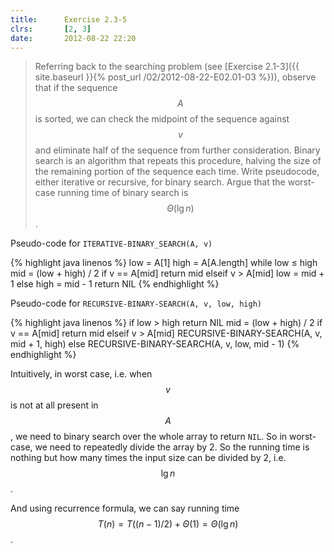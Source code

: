 ```yaml
---
title:      Exercise 2.3-5
clrs:       [2, 3]
date:       2012-08-22 22:20
---
```


>Referring back to the searching problem (see [Exercise 2.1-3]({{ site.baseurl }}{% post_url /02/2012-08-22-E02.01-03 %})), observe that if the sequence $$A$$ is sorted, we can check the midpoint of the sequence against $$v$$ and eliminate half of the sequence from further consideration. Binary search is an algorithm that repeats this procedure, halving the size of the remaining portion of the sequence each time. Write pseudocode, either iterative or recursive, for binary search. Argue that the worst-case running time of binary search is $$\Theta(\lg n)$$.

Pseudo-code for `ITERATIVE-BINARY_SEARCH(A, v)`

{% highlight java linenos %}
low = A[1]
high = A[A.length]
while low &le; high
    mid = (low + high) / 2
    if v == A[mid]
        return mid
    elseif v > A[mid]
        low = mid + 1
    else
        high = mid - 1
return NIL
{% endhighlight %}

Pseudo-code for `RECURSIVE-BINARY-SEARCH(A, v, low, high)`

{% highlight java linenos %}
if low > high
   return NIL
mid = (low + high) / 2
if v == A[mid]
    return mid
elseif v > A[mid]
    RECURSIVE-BINARY-SEARCH(A, v, mid + 1, high)
else
    RECURSIVE-BINARY-SEARCH(A, v, low, mid - 1)
{% endhighlight %}


Intuitively, in worst case, i.e. when $$v$$ is not at all present in $$A$$, we need to binary search over the whole array to return `NIL`. So in worst-case, we need to repeatedly divide the array by 2. So the running time is nothing but how many times the input size can be divided by 2, i.e. $$\lg n$$.

And using recurrence formula, we can say running time $$T(n) = T((n - 1)/2) + \Theta(1) = \Theta(\lg n)$$.